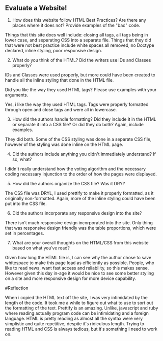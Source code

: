 ## Evaluate a Website! 
 
1) How does this website follow HTML Best Practices? Are there any places where 
it does not?  Provide examples of the "bad" code.

Things that this site does well include: closing all tags, all tags being in lower case, and separating CSS into a separate file.  Things that they did that were not best practice include white spaces all removed, no Doctype declared, inline styling, poor responsive design.

2) What do you think of the HTML? Did the writers use IDs and Classes properly? 

IDs and Classes were used properly, but more could have been created to handle all the inline styling that done in the HTML file.

Did you like the way they used HTML tags?  Please use examples with your arguments.

Yes, i like the way they used HTML tags.  Tags were properly formatted through open and close tags and were all in lowercase.
 
3) How did the authors handle formatting? Did they include it in the HTML or separate it into a CSS file? Or did they do both?  Again, include examples.

They did both. Some of the CSS styling was done in a separate CSS file, however of the styling was done inline on the HTML page. 
 
4) Did the authors include anything you didn't immediately understand? 
If so, what?

I didn't really understand how the voting algorithm and the necessary coding necessary injunction to the order of how the pages were displayed.
 
5) How did the authors organize the CSS file? Was it DRY?
 
The CSS file was DRYL, I used prettify to make it properly formatted, as it originally non-formatted.  Again, more of the inline styling could have been put into the CSS file.
 
6) Did the authors incorporate any responsive design into the site?

There isn't much responsive design incorporated into the site.  Only thing that was responsive design friendly was the table proportions, which were set in percentages.

7) What are your overall thoughts on the HTML/CSS from this website based on what you've read?

Given how long the HTML file is, I can see why the author chose to save whitespace to make this page load as efficiently as possible.  People, who like to read news, want fast access and reliability, so this makes sense. However given this day in-age it would be nice to see some better styling on a site and more responsive design for more device capability.

#Reflection

When i copied the HTML text off the site, I was very intimidated by the length of the code. It took me a while to figure out what to use to sort out the formatting of the text.  Prettify is an amazing. Unlike, javascript and ruby where reading actually program code can be intimidating and a foreign language. HTML is pretty reading as almost all the syntax were very simplistic and quite repetitive, despite it's ridiculous length.  Trying to reading HTML and CSS is always tedious, but it's something I need to work on.
